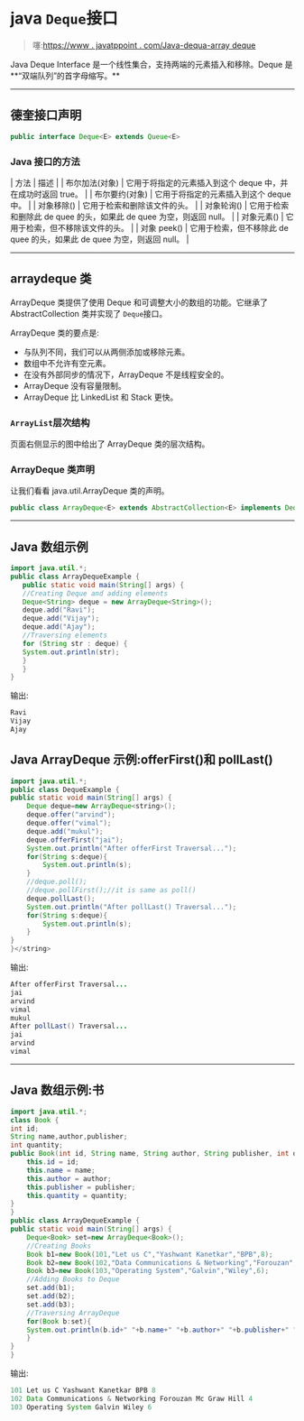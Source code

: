 # java `Deque`接口

> 噻:[https://www . javatppoint . com/Java-dequa-array deque](https://www.javatpoint.com/java-deque-arraydeque)

Java Deque Interface 是一个线性集合，支持两端的元素插入和移除。Deque 是**“双端队列”的首字母缩写。**

* * *

## 德奎接口声明

```java
public interface Deque<E> extends Queue<E>

```

### Java 接口的方法

| 方法 | 描述 |
| 布尔加法(对象) | 它用于将指定的元素插入到这个 deque 中，并在成功时返回 true。 |
| 布尔要约(对象) | 它用于将指定的元素插入到这个 deque 中。 |
| 对象移除() | 它用于检索和删除该文件的头。 |
| 对象轮询() | 它用于检索和删除此 de quee 的头，如果此 de quee 为空，则返回 null。 |
| 对象元素() | 它用于检索，但不移除该文件的头。 |
| 对象 peek() | 它用于检索，但不移除此 de quee 的头，如果此 de quee 为空，则返回 null。 |

* * *

## arraydeque 类

ArrayDeque 类提供了使用 Deque 和可调整大小的数组的功能。它继承了 AbstractCollection 类并实现了 `Deque`接口。

ArrayDeque 类的要点是:

*   与队列不同，我们可以从两侧添加或移除元素。
*   数组中不允许有空元素。
*   在没有外部同步的情况下，ArrayDeque 不是线程安全的。
*   ArrayDeque 没有容量限制。
*   ArrayDeque 比 LinkedList 和 Stack 更快。

### `ArrayList`层次结构

页面右侧显示的图中给出了 ArrayDeque 类的层次结构。

### ArrayDeque 类声明

让我们看看 java.util.ArrayDeque 类的声明。

```java
public class ArrayDeque<E> extends AbstractCollection<E> implements Deque<E>, Cloneable, Serializable

```

* * *

## Java 数组示例

```java
import java.util.*;
public class ArrayDequeExample {
   public static void main(String[] args) {
   //Creating Deque and adding elements
   Deque<String> deque = new ArrayDeque<String>();
   deque.add("Ravi");  
   deque.add("Vijay");   
   deque.add("Ajay");  
   //Traversing elements
   for (String str : deque) {
   System.out.println(str);
   }
   }
}

```

输出:

```java
Ravi
Vijay
Ajay

```

## Java ArrayDeque 示例:offerFirst()和 pollLast()

```java
import java.util.*;
public class DequeExample {
public static void main(String[] args) {
	Deque deque=new ArrayDeque<string>();
	deque.offer("arvind");
	deque.offer("vimal");
	deque.add("mukul");
	deque.offerFirst("jai");
	System.out.println("After offerFirst Traversal...");
	for(String s:deque){
		System.out.println(s);
	}
	//deque.poll();
	//deque.pollFirst();//it is same as poll()
	deque.pollLast();
	System.out.println("After pollLast() Traversal...");
	for(String s:deque){
		System.out.println(s);
	}
}
}</string> 
```

输出:

```java
After offerFirst Traversal...
jai
arvind
vimal
mukul
After pollLast() Traversal...
jai
arvind
vimal

```

* * *

## Java 数组示例:书

```java
import java.util.*;  
class Book {  
int id;  
String name,author,publisher;  
int quantity;  
public Book(int id, String name, String author, String publisher, int quantity) {  
    this.id = id;  
    this.name = name;  
    this.author = author;  
    this.publisher = publisher;  
    this.quantity = quantity;  
}  
}  
public class ArrayDequeExample {  
public static void main(String[] args) {  
	Deque<Book> set=new ArrayDeque<Book>();  
    //Creating Books  
    Book b1=new Book(101,"Let us C","Yashwant Kanetkar","BPB",8);  
    Book b2=new Book(102,"Data Communications & Networking","Forouzan","Mc Graw Hill",4);  
    Book b3=new Book(103,"Operating System","Galvin","Wiley",6);  
    //Adding Books to Deque 
    set.add(b1);  
    set.add(b2);  
    set.add(b3);  
    //Traversing ArrayDeque
    for(Book b:set){  
    System.out.println(b.id+" "+b.name+" "+b.author+" "+b.publisher+" "+b.quantity);  
    }  
}  
}  

```

输出:

```java
101 Let us C Yashwant Kanetkar BPB 8
102 Data Communications & Networking Forouzan Mc Graw Hill 4
103 Operating System Galvin Wiley 6

```